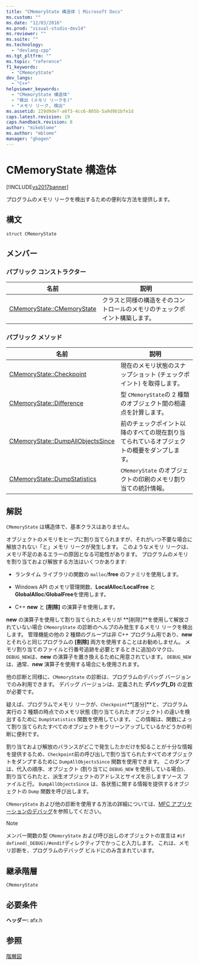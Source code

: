 ```yaml
---
title: "CMemoryState 構造体 | Microsoft Docs"
ms.custom: ""
ms.date: "12/03/2016"
ms.prod: "visual-studio-dev14"
ms.reviewer: ""
ms.suite: ""
ms.technology: 
  - "devlang-cpp"
ms.tgt_pltfrm: ""
ms.topic: "reference"
f1_keywords: 
  - "CMemoryState"
dev_langs: 
  - "C++"
helpviewer_keywords: 
  - "CMemoryState 構造体"
  - "検出 (メモリ リークを)"
  - "メモリ リーク, 検出"
ms.assetid: 229d9de7-a6f3-4cc6-805b-5a9d9b1bfe1d
caps.latest.revision: 19
caps.handback.revision: 8
author: "mikeblome"
ms.author: "mblome"
manager: "ghogen"
---
```

# CMemoryState 構造体
[!INCLUDE[vs2017banner](../../assembler/inline/includes/vs2017banner.md)]

プログラムのメモリ リークを検出するための便利な方法を提供します。  
  
## 構文  
  
```  
struct CMemoryState  
```  
  
## メンバー  
  
### パブリック コンストラクター  
  
|名前|説明|  
|--------|--------|  
|[CMemoryState::CMemoryState](../Topic/CMemoryState::CMemoryState.md)|クラスと同様の構造をそのコントロールのメモリのチェックポイント構築します。|  
  
### パブリック メソッド  
  
|名前|説明|  
|--------|--------|  
|[CMemoryState::Checkpoint](../Topic/CMemoryState::Checkpoint.md)|現在のメモリ状態のスナップショット \(チェックポイント\) を取得します。|  
|[CMemoryState::Difference](../Topic/CMemoryState::Difference.md)|型 `CMemoryState`の 2 種類のオブジェクト間の相違点を計算します。|  
|[CMemoryState::DumpAllObjectsSince](../Topic/CMemoryState::DumpAllObjectsSince.md)|前のチェックポイント以降のすべての現在割り当てられているオブジェクトの概要をダンプします。|  
|[CMemoryState::DumpStatistics](../Topic/CMemoryState::DumpStatistics.md)|`CMemoryState` のオブジェクトの印刷のメモリ割り当ての統計情報。|  
  
## 解説  
 `CMemoryState` は構造体で、基本クラスはありません。  
  
 オブジェクトのメモリをヒープに割り当てられますが、それがいつ不要な場合に解放されない「と」メモリ リークが発生します。  このようなメモリ リークは、メモリ不足のあるエラーの原因となる可能性があります。  プログラムのメモリを割り当ておよび解放する方法はいくつかあります:  
  
-   ランタイム ライブラリの関数の `malloc`\/**free** のファミリを使用します。  
  
-   Windows API のメモリ管理関数、**LocalAlloc**\/**LocalFree** と **GlobalAlloc**\/**GlobalFree**を使用します。  
  
-   C\+\+ **new** と **\[削除\]** の演算子を使用します。  
  
 **new** の演算子を使用して割り当てられたメモリが **\[削除\]**を使用して解放されていない場合 `CMemoryState` の診断のヘルプのみ発生するメモリ リークを検出します。  管理機能の他の 2 種類のグループは非 C\+\+ プログラム用であり、**new** とそれらと同じプログラムの **\[削除\]** 両方を使用することはお勧めしません。  メモリ割り当てのファイルと行番号追跡を必要とするときに追加のマクロ、`DEBUG_NEW`は、**new** の演算子を置き換えるために用意されています。  `DEBUG_NEW` は、通常、**new** 演算子を使用する場合にも使用されます。  
  
 他の診断と同様に、`CMemoryState` の診断は、プログラムのデバッグ バージョンでのみ利用できます。  デバッグ バージョンは、定義された **デバッグ\(\_D\)** の定数が必要です。  
  
 疑えば、プログラムでメモリ リークが、`Checkpoint`**\[差分\]**と、プログラム実行の 2 種類の時点でのメモリ状態 \(割り当てられたオブジェクト\) の違いを検出するために `DumpStatistics` 関数を使用しています。  この情報は、関数によって割り当てられたすべてのオブジェクトをクリーンアップしているかどうかの判断に便利です。  
  
 割り当ておよび解放のバランスがどこで発生したかだけを知ることが十分な情報を提供するため、`Checkpoint`前の呼び出しで割り当てられたすべてのオブジェクトをダンプするために `DumpAllObjectsSince` 関数を使用できます。  このダンプは、代入の順序、オブジェクト \(割り当てに `DEBUG_NEW` を使用している場合\)、割り当てられたと、派生オブジェクトのアドレスとサイズを示しますソース ファイルと行。  `DumpAllObjectsSince` は、各状態に関する情報を提供するオブジェクトの `Dump` 関数を呼び出します。  
  
 `CMemoryState` および他の診断を使用する方法の詳細については、[MFC アプリケーションのデバッグ](../Topic/MFC%20Debugging%20Techniques.md)を参照してください。  
  
> [!NOTE]
>  メンバー関数の型 `CMemoryState` および呼び出しのオブジェクトの宣言は `#if defined(_DEBUG)/#endif`ディレクティブでかっこと入力します。  これは、メモリ診断を、プログラムのデバッグ ビルドにのみ含まれています。  
  
## 継承階層  
 `CMemoryState`  
  
## 必要条件  
 **ヘッダー:** afx.h  
  
## 参照  
 [階層図](../../mfc/hierarchy-chart.md)
